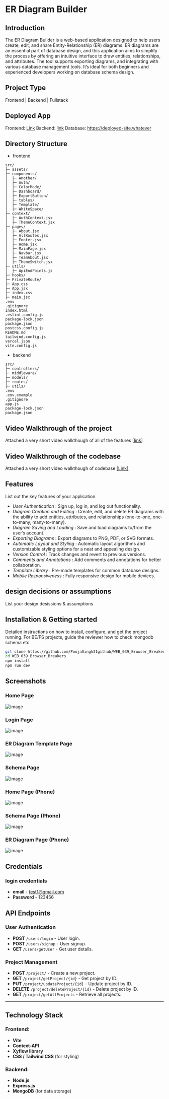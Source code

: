# ER Diagram Builder

## Introduction
The ER Diagram Builder is a web-based application designed to help users create, edit, and share Entity-Relationship (ER) diagrams. ER diagrams are an essential part of database design, and this application aims to simplify the process by offering an intuitive interface to draw entities, relationships, and attributes. The tool supports exporting diagrams, and integrating with various database management tools. It’s ideal for both beginners and experienced developers working on database schema design.

## Project Type
Frontend | Backend | Fullstack

## Deployed App
Frontend: [Link](https://entity-craft.vercel.app/)
Backend: [link](https://browser-breakers-be.onrender.com)
Database: https://deployed-site.whatever

## Directory Structure
- frontend
```
src/
├─ assets/
├─ components/
│  ├─ Another/
│  ├─ Auth/
│  ├─ ColorMode/
│  ├─ Dashboard/
│  ├─ ExportButton/
│  ├─ tables/
│  ├─ Template/
│  ├─ WhiteSpace/
├─ context/
│  ├─ AuthContext.jsx
│  ├─ ThemeContext.jsx
├─ pages/
│  ├─ About.jsx
│  ├─ AllRoutes.jsx
│  ├─ Footer.jsx
│  ├─ Home.jsx
│  ├─ MainPage.jsx
│  ├─ Navbar.jsx
│  ├─ TeamAbout.jsx
│  ├─ ThemeSwitch.jsx
├─ utils/
│  ├─ ApiEndPoints.js
├─ hooks/
├─ PrivateRoute/
├─ App.css
├─ App.jsx
├─ index.css
├─ main.jsx
.env
.gitignore
index.html
.eslint.config.js
package-lock.json
package.json
postcss.config.js
README.md
tailwind.config.js
vercel.json
vite.config.js
```

- backend
```
src/
├─ controllers/
├─ middleware/
├─ models/
├─ routes/
├─ utils/
.env
.env.example
.gitignore
app.js
package-lock.json
package.json
```

## Video Walkthrough of the project
Attached a very short video walkthough of all of the features [[link]](https://youtu.be/roHsoD81Scw)

## Video Walkthrough of the codebase
Attached a very short video walkthough of codebase [[Link]](https://youtu.be/FXNXMXomI-Y)

## Features
List out the key features of your application.

- *User Authentication* : Sign up, log in, and log out functionality.
- *Diagram Creation and Editing* : Create, edit, and delete ER diagrams with the ability to add entities, attributes, and relationships (one-to-one, one-to-many, many-to-many).
- *Diagram Saving and Loading* : Save and load diagrams to/from the user’s account.
- *Exporting Diagrams* : Export diagrams to PNG, PDF, or SVG formats.
- *Automatic Layout and Styling* : Automatic layout algorithms and customizable styling options for a neat and appealing design.
- *Version Control* : Track changes and revert to previous versions.
- *Comments and Annotations* : Add comments and annotations for better collaboration.
- *Template Library* : Pre-made templates for common database designs.
- *Mobile Responsiveness* : Fully responsive design for mobile devices.

## design decisions or assumptions
List your design desissions & assumptions

## Installation & Getting started
Detailed instructions on how to install, configure, and get the project running. For BE/FS projects, guide the reviewer how to check mongodb schema etc.

```bash
git clone https://github.com/PoojaSingh31github/WEB_039_Browser_Breakers.git
cd WEB_039_Browser_Breakers
npm install
npm run dev
```

## Screenshots

### Home Page
![image](https://github.com/user-attachments/assets/2a7d9b71-ec82-4e15-a871-feb340ccde0a)

### Login Page
![image](https://github.com/user-attachments/assets/1a809ca3-38bb-41c7-b96f-c70091565d60)

### ER Diagram Template Page
![image](https://github.com/user-attachments/assets/8a0b4dac-a81e-4950-adad-b6358be49af4)

### Schema Page
![image](https://github.com/user-attachments/assets/95926dc2-5841-4533-9374-347fdaec8ec3)

### Home Page (Phone)
![image](https://github.com/user-attachments/assets/5444f577-fc94-4d26-b4c7-cfe91d5dd157)

### Schema Page (Phone)
![image](https://github.com/user-attachments/assets/d7d8dc62-df2f-4648-8d8d-b028d82503f9)

### ER Diagram Page (Phone)
![image](https://github.com/user-attachments/assets/530d0872-076c-44c7-9048-f0e2c08320cc)


## Credentials
### login credentials 
- **email** - test1@gmail.com
- **Password** - 123456

## API Endpoints

### User Authentication
- **POST** `/users/login` - User login.
- **POST** `/users/signup` - User signup.
- **GET** `/users/getUser` - Get user details.

### Project Management
- **POST** `/project/` - Create a new project.
- **GET** `/project/getProject/{id}` - Get project by ID.
- **PUT** `/project/updateProject/{id}` - Update project by ID.
- **DELETE** `/project/deleteProject/{id}` - Delete project by ID.
- **GET** `/project/getAllProjects` - Retrieve all projects.

---

## Technology Stack

### Frontend:
- **Vite**
- **Context-API**
- **Xyflow library**
- **CSS / Tailwind CSS** (for styling)

### Backend:
- **Node.js**
- **Express.js**
- **MongoDB** (for data storage)
